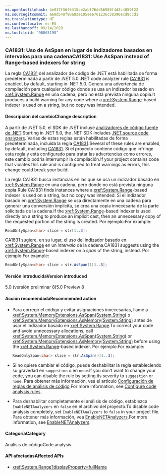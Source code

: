 ```yaml
---
ms.openlocfilehash: 4e937f56f6315ce2abf76dd56989f4d2c4059f22
ms.sourcegitcommit: a69d548f90a03e105ee6701236c38390ecd9ccd1
ms.translationtype: HT
ms.contentlocale: es-ES
ms.lasthandoff: 09/14/2020
ms.locfileid: "90065198"
---
```

### <a name="ca1831-use-asspan-instead-of-range-based-indexers-for-string"></a><span data-ttu-id="d629e-101">CA1831: Uso de AsSpan en lugar de indizadores basados en intervalos para una cadena</span><span class="sxs-lookup"><span data-stu-id="d629e-101">CA1831: Use AsSpan instead of Range-based indexers for string</span></span>

<span data-ttu-id="d629e-102">La regla [CA1831](/visualstudio/code-quality/ca1831) del analizador de código de .NET está habilitada de forma predeterminada a partir de .NET 5.0.</span><span class="sxs-lookup"><span data-stu-id="d629e-102">.NET code analyzer rule [CA1831](/visualstudio/code-quality/ca1831) is enabled, by default, starting in .NET 5.0.</span></span> <span data-ttu-id="d629e-103">Genera una advertencia de compilación para cualquier código donde se usa un indizador basado en <xref:System.Range> en una cadena, pero no está prevista ninguna copia.</span><span class="sxs-lookup"><span data-stu-id="d629e-103">It produces a build warning for any code where a <xref:System.Range>-based indexer is used on a string, but no copy was intended.</span></span>

#### <a name="change-description"></a><span data-ttu-id="d629e-104">Descripción del cambio</span><span class="sxs-lookup"><span data-stu-id="d629e-104">Change description</span></span>

<span data-ttu-id="d629e-105">A partir de .NET 5.0, el SDK de .NET incluye [analizadores de código fuente de .NET](../../../../docs/fundamentals/productivity/code-analysis.md).</span><span class="sxs-lookup"><span data-stu-id="d629e-105">Starting in .NET 5.0, the .NET SDK includes [.NET source code analyzers](../../../../docs/fundamentals/productivity/code-analysis.md).</span></span> <span data-ttu-id="d629e-106">Varias de estas reglas están habilitadas de forma predeterminada, incluida la regla [CA1831](/visualstudio/code-quality/ca1831).</span><span class="sxs-lookup"><span data-stu-id="d629e-106">Several of these rules are enabled, by default, including [CA1831](/visualstudio/code-quality/ca1831).</span></span> <span data-ttu-id="d629e-107">Si el proyecto contiene código que infringe esta regla y está configurado para tratar las advertencias como errores, este cambio podría interrumpir la compilación.</span><span class="sxs-lookup"><span data-stu-id="d629e-107">If your project contains code that violates this rule and is configured to treat warnings as errors, this change could break your build.</span></span>

<span data-ttu-id="d629e-108">La regla CA1831 busca instancias en las que se usa un indizador basado en <xref:System.Range> en una cadena, pero donde no está prevista ninguna copia.</span><span class="sxs-lookup"><span data-stu-id="d629e-108">Rule CA1831 finds instances where a <xref:System.Range>-based indexer is used on a string, but no copy was intended.</span></span> <span data-ttu-id="d629e-109">Si el indizador basado en <xref:System.Range> se usa directamente en una cadena para generar una conversión implícita, se crea una copia innecesaria de la parte solicitada de la cadena.</span><span class="sxs-lookup"><span data-stu-id="d629e-109">If the <xref:System.Range>-based indexer is used directly on a string to produce an implicit cast, then an unnecessary copy of the requested portion of the string is created.</span></span> <span data-ttu-id="d629e-110">Por ejemplo:</span><span class="sxs-lookup"><span data-stu-id="d629e-110">For example:</span></span>

```csharp
ReadOnlySpan<char> slice = str[1..3];
```

<span data-ttu-id="d629e-111">CA1831 sugiere, en su lugar, el uso del indizador basado en <xref:System.Range> en un *intervalo* de la cadena.</span><span class="sxs-lookup"><span data-stu-id="d629e-111">CA1831 suggests using the <xref:System.Range>-based indexer on a *span* of the string, instead.</span></span> <span data-ttu-id="d629e-112">Por ejemplo:</span><span class="sxs-lookup"><span data-stu-id="d629e-112">For example:</span></span>

```csharp
ReadOnlySpan<char> slice = str.AsSpan()[1..3];
```

#### <a name="version-introduced"></a><span data-ttu-id="d629e-113">Versión introducida</span><span class="sxs-lookup"><span data-stu-id="d629e-113">Version introduced</span></span>

<span data-ttu-id="d629e-114">5.0 (versión preliminar 8)</span><span class="sxs-lookup"><span data-stu-id="d629e-114">5.0 Preview 8</span></span>

#### <a name="recommended-action"></a><span data-ttu-id="d629e-115">Acción recomendada</span><span class="sxs-lookup"><span data-stu-id="d629e-115">Recommended action</span></span>

- <span data-ttu-id="d629e-116">Para corregir el código y evitar asignaciones innecesarias, llame a <xref:System.MemoryExtensions.AsSpan(System.String)> o <xref:System.MemoryExtensions.AsMemory(System.String)> antes de usar el indizador basado en <xref:System.Range>.</span><span class="sxs-lookup"><span data-stu-id="d629e-116">To correct your code and avoid unnecessary allocations, call <xref:System.MemoryExtensions.AsSpan(System.String)> or <xref:System.MemoryExtensions.AsMemory(System.String)> before using the <xref:System.Range>-based indexer.</span></span> <span data-ttu-id="d629e-117">Por ejemplo:</span><span class="sxs-lookup"><span data-stu-id="d629e-117">For example:</span></span>

  ```csharp
  ReadOnlySpan<char> slice = str.AsSpan()[1..3];
  ```

- <span data-ttu-id="d629e-118">Si no quiere cambiar el código, puede deshabilitar la regla estableciendo su gravedad en `suggestion` o en `none`.</span><span class="sxs-lookup"><span data-stu-id="d629e-118">If you don't want to change your code, you can disable the rule by setting its severity to `suggestion` or `none`.</span></span> <span data-ttu-id="d629e-119">Para obtener más información, vea el artículo [Configuración de reglas de análisis de código](../../../../docs/fundamentals/productivity/configure-code-analysis-rules.md).</span><span class="sxs-lookup"><span data-stu-id="d629e-119">For more information, see [Configure code analysis rules](../../../../docs/fundamentals/productivity/configure-code-analysis-rules.md).</span></span>

- <span data-ttu-id="d629e-120">Para deshabilitar completamente el análisis de código, establezca `EnableNETAnalyzers` en `false` en el archivo del proyecto.</span><span class="sxs-lookup"><span data-stu-id="d629e-120">To disable code analysis completely, set `EnableNETAnalyzers` to `false` in your project file.</span></span> <span data-ttu-id="d629e-121">Para obtener más información, vea [EnableNETAnalyzers](../../../../docs/core/project-sdk/msbuild-props.md#enablenetanalyzers).</span><span class="sxs-lookup"><span data-stu-id="d629e-121">For more information, see [EnableNETAnalyzers](../../../../docs/core/project-sdk/msbuild-props.md#enablenetanalyzers).</span></span>

#### <a name="category"></a><span data-ttu-id="d629e-122">Categoría</span><span class="sxs-lookup"><span data-stu-id="d629e-122">Category</span></span>

<span data-ttu-id="d629e-123">Análisis de código</span><span class="sxs-lookup"><span data-stu-id="d629e-123">Code analysis</span></span>

#### <a name="affected-apis"></a><span data-ttu-id="d629e-124">API afectadas</span><span class="sxs-lookup"><span data-stu-id="d629e-124">Affected APIs</span></span>

- <xref:System.Range?displayProperty=fullName>

<!--

#### Affected APIs

- `T:System.Range`

-->
